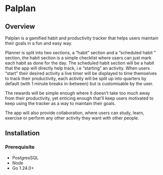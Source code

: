 # Palplan

## Overview
Palplan is a gamified habit and productivity tracker that helps users maintain their goals in a fun and easy way.

Planner is split into two sections, a “habit” section and a “scheduled habit ” section, the habit section is a simple checklist where users can just mark each habit as done for the day.
The scheduled habit section will be a habit that the app will directly help track, i.e “starting” an activity.
When users “start” their desired activity a live timer will be displayed to time themselves to track their productivity, each activity will be split up into quarters by default (with 1 minute breaks in-between) but is customisable by the user.

The rewards will be simple enough where it doesn’t take too much away from their productivity, yet enticing enough that’ll keep users motivated to keep using the tracker as a way to maintain their goals.

The app will also provide collaboration, where users can study, learn, exercise or perform any other activity they want with other people.

## Installation 
### Prerequisite
- PostgresSQL
- Node
- Go 1.24.0+
